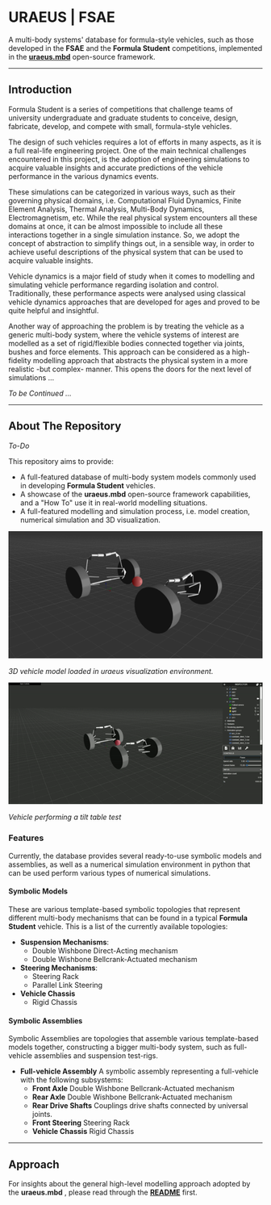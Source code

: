 # **URAEUS** | FSAE

A multi-body systems' database for formula-style vehicles, such as those developed in the **FSAE** and the **Formula Student** competitions, implemented in the [**uraeus.mbd**](https://github.com/khaledghobashy/uraeus_mbd) open-source framework.

----------------

## Introduction

Formula Student is a series of competitions that challenge teams of university undergraduate and graduate students to conceive, design, fabricate, develop, and compete with small, formula-style vehicles.

The design of such vehicles requires a lot of efforts in many aspects, as it is a full real-life engineering project. One of the main technical challenges encountered in this project, is the adoption of engineering simulations to acquire valuable insights and accurate predictions of the vehicle performance in the various dynamics events.

These simulations can be categorized in various ways, such as their governing physical domains, i.e. Computational Fluid Dynamics, Finite Element Analysis, Thermal Analysis, Multi-Body Dynamics, Electromagnetism, etc.
While the real physical system encounters all these domains at once, it can be almost impossible to include all these interactions together in a single simulation instance. So, we adopt the concept of abstraction to simplify things out, in a sensible way, in order to achieve useful descriptions of the physical system that can be used to acquire valuable insights.

Vehicle dynamics is a major field of study when it comes to modelling and simulating vehicle performance regarding isolation and control. Traditionally, these performance aspects were analysed using classical vehicle dynamics approaches that are developed for ages and proved to be quite helpful and insightful.

Another way of approaching the problem is by treating the vehicle as a generic multi-body system, where the vehicle systems of interest are modelled as a set of rigid/flexible bodies connected together via joints, bushes and force elements. This approach can be considered as a high-fidelity modelling approach that abstracts the physical system in a more realistic -but complex- manner. This opens the doors for the next level of simulations ...

*To be Continued ...*

---

## About The Repository

*To-Do*

This repository aims to provide:

- A full-featured database of multi-body system models commonly used in developing **Formula Student** vehicles.
- A showcase of the **uraeus.mbd** open-source framework capabilities, and a "How To" use it in real-world modelling situations.
- A full-featured modelling and simulation process, i.e. model creation, numerical simulation and 3D visualization.



![vehicle visual](readme_materials/sample_vehicle_3D_2.png)

*3D vehicle model loaded in uraeus visualization environment.*

![Tilt table test](readme_materials/tilt_table_test.gif)

*Vehicle performing a tilt table test*



### Features

Currently, the database provides several ready-to-use symbolic models and assemblies, as well as a numerical simulation environment in python that can be used perform various types of numerical simulations. 

#### Symbolic Models
These are various template-based symbolic topologies that represent different multi-body mechanisms that can be found in a typical **Formula Student** vehicle. 
This is a list of the currently available topologies:

- **Suspension Mechanisms**:
  - Double Wishbone Direct-Acting mechanism
  - Double Wishbone Bellcrank-Actuated mechanism
- **Steering Mechanisms**:
  - Steering Rack
  - Parallel Link Steering
- **Vehicle Chassis**
  - Rigid Chassis



#### Symbolic Assemblies

Symbolic Assemblies are topologies that assemble various template-based models together, constructing a bigger multi-body system, such as full-vehicle assemblies and suspension test-rigs.

- **Full-vehicle Assembly**
  A symbolic assembly representing a full-vehicle with the following subsystems:
  - **Front Axle**
    Double Wishbone Bellcrank-Actuated mechanism
  - **Rear Axle**
    Double Wishbone Bellcrank-Actuated mechanism
  - **Rear Drive Shafts**
    Couplings drive shafts connected by universal joints.
  - **Front Steering**
    Steering Rack
  - **Vehicle Chassis**
    Rigid Chassis

---

## Approach

For insights about the general high-level modelling approach adopted by the **uraeus.mbd** , please read through the [**README**](https://github.com/khaledghobashy/uraeus_mbd/blob/master/README.md) first.